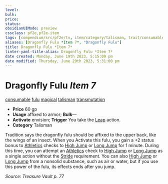 ```yaml
---
level:
bulk:
price:
status:
obsidianUIMode: preview
cssclass: pf2e,pf2e-item
tags: [compendium/src/pf2e/tv, item/category/talisman, trait/consumable, trait/fulu, trait/magical, trait/talisman, trait/transmutation]
aliases: [Dragonfly Fulu *Item 7*, "Dragonfly Fulu"]
title: Dragonfly Fulu *Item 7*
linter-yaml-title-alias: Dragonfly Fulu *Item 7*
date created: Monday, June 19th 2023, 5:15:09 pm
date modified: Thursday, June 29th 2023, 5:31:00 pm
---
```


# Dragonfly Fulu *Item 7*

[consumable](rules/traits/consumable.md) [fulu](rules/traits/fulu-som.md) [magical](rules/traits/magical.md) [talisman](rules/traits/talisman.md) [transmutation](rules/traits/transmutation.md)  

- **Price** 60 gp
- **Usage** affixed to armor; **Bulk**—
- **Activate** envision; **Trigger** You take the [Leap](rules/actions/leap.md) action.
- **Category** Talisman

Tradition says the dragonfly fulu should be affixed to the upper back, like the wings of an insect. When you Activate this fulu, you gain a +2 status bonus to [Athletics](compendium/skills.md#Athletics) checks to [High Jump](rules/actions/high-jump.md) or [Long Jump](rules/actions/long-jump.md) for 1 minute. During this time, you can attempt an [Athletics](compendium/skills.md#Athletics) check to [High Jump](rules/actions/high-jump.md) or [Long Jump](rules/actions/long-jump.md) as a single action without the [Stride](rules/actions/stride.md) requirement. You can also [High Jump](rules/actions/high-jump.md) or [Long Jump](rules/actions/long-jump.md) from a nonsolid substance, such as air or water, but if you use this power of the fulu, its effects ends after you jump.

*Source: Treasure Vault p. 77*
